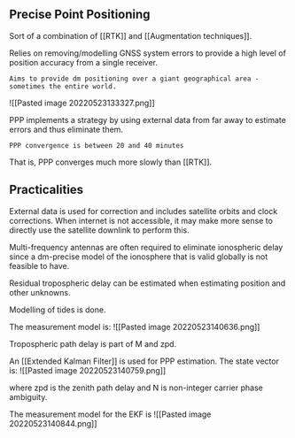 ## Precise Point Positioning

Sort of a combination of [[RTK]] and [[Augmentation techniques]].

Relies on removing/modelling GNSS system errors to provide a high level of position accuracy from a single receiver.

	Aims to provide dm positioning over a giant geographical area - 
	sometimes the entire world.

![[Pasted image 20220523133327.png]]

PPP implements a strategy by using external data from far away to estimate errors and thus eliminate them.

	PPP convergence is between 20 and 40 minutes

That is, PPP converges much more slowly than [[RTK]].


## Practicalities
External data is used for correction and includes satellite orbits and clock corrections. When internet is not accessible, it may make more sense to directly use the satellite downlink to perform this.

Multi-frequency antennas are often required to eliminate ionospheric delay since a dm-precise model of the ionosphere that is valid globally is not feasible to have.

Residual tropospheric delay can be estimated when estimating position and other unknowns.

Modelling of tides is done.

The measurement model is:
![[Pasted image 20220523140636.png]]


Tropospheric path delay is part of M and zpd.

An [[Extended Kalman Filter]] is used for PPP estimation. The state vector is:
![[Pasted image 20220523140759.png]]

where zpd is the zenith path delay and N is non-integer carrier phase ambiguity.

The measurement model for the EKF is
![[Pasted image 20220523140844.png]]

